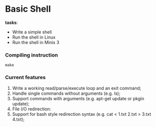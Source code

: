 # Basic Shell
**tasks**: 
* Write a simple shell
* Run the shell in Linux
* Run the shell in Minix 3
  
### Compiling instruction
```shell
make
```

### Current features
1. Write a working read/parse/execute loop and an exit command;
2. Handle single commands without arguments (e.g. ls);
3. Support commands with arguments (e.g. apt-get update or pkgin update);
4. File I/O redirection:
5. Support for bash style redirection syntax (e.g. cat < 1.txt 2.txt > 3.txt 4.txt);
